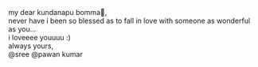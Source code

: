  <div className="flap"></div>
      <div className="body"></div>
      <div className={`letter ${isFullSize ? 'fullSize' : ''}`}>
        my dear kundanapu bomma🖤,<br />
        never have i been so blessed as to fall in love with someone as wonderful as you...<br />i loveeee youuuu :)<br />
        always yours,<br />
        @sree
       @pawan kumar
      </div>
      <audio ref={audioRef} src={audioFile} onError={(e) => console.error('Audio error:', e.message)} />
    </div>

